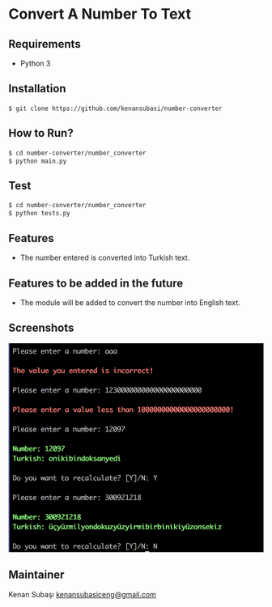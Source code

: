 # Convert A Number To Text


## Requirements
* Python 3


## Installation
```shell
$ git clone https://github.com/kenansubasi/number-converter
```

## How to Run?
```shell
$ cd number-converter/number_converter
$ python main.py
```

## Test
```shell
$ cd number-converter/number_converter
$ python tests.py
```

## Features
* The number entered is converted into Turkish text.


## Features to be added in the future
* The module will be added to convert the number into English text.


## Screenshots
![Console](media/images/console-example.png)


## Maintainer
Kenan Subaşı <kenansubasiceng@gmail.com>
